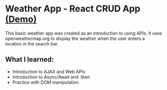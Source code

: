 # Weather App - React CRUD App [(Demo)](https://noelsner.github.io/weather-app/)

This basic weather app was created as an introduction to using APIs. It uses openweathermap.org to display the weather when the user enters a location in the search bar.


## What I learned:
* Introduction to AJAX and Web APIs
* Introduction to Async/Await and .then
* Practice with DOM manipulation
